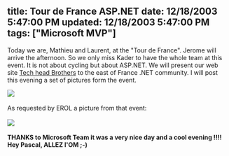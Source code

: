 title: Tour de France ASP.NET
date: 12/18/2003 5:47:00 PM
updated: 12/18/2003 5:47:00 PM
tags: ["Microsoft MVP"]
---
Today we are, Mathieu and Laurent, at the "Tour de France". Jerome will arrive the afternoon. So we only miss Kader to have the whole team at this event. It is not about cycling but about ASP.NET. We will present our web site [Tech head Brothers](http://www.techheadbrothers.com/) to the east of France .NET community. I will post this evening a set of pictures form the event.

[![](http://www.techheadbrothers.com/images/ban468.gif)](http://www.microsoft.com/france/asp.net/)<br><br>As requested by EROL a picture from that event:<br><br>![](http://www.techheadbrothers.com/images/TourDeFrance.jpg)<br><br><strong>THANKS to Microsoft Team it was a very nice day and a cool evening !!!! Hey Pascal, ALLEZ l'OM ;-)</strong>
